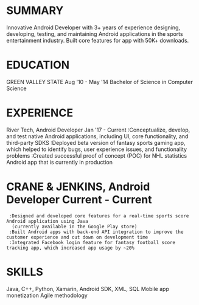 # SUMMARY
Innovative Android Developer with 3+ years of experience designing, developing, testing,
and maintaining Android applications in the sports entertainment industry. 
Built core features for app with 50K+ downloads.

# EDUCATION
GREEN VALLEY STATE                                        Aug '10 - May '14
Bachelor of Science in Computer Science

# EXPERIENCE
River Tech, Android Developer                             Jan '17 - Current
     :Conceptualize, develop, and test native Android applications, including UI,
      core functionality, and third-party SDKS
     :Deployed beta version of fantasy sports gaming app, which helped to identify bugs,
      user experience issues, and functionality problems
     :Created successful proof of concept (POC) for NHL statistics Android app that is currently in production
# CRANE & JENKINS, Android Developer                      Current - Current
     :Designed and developed core features for a real-time sports score Android application using Java 
      (currently available in the Google Play store)
     :Built Android apps with back-end API integration to improve the customer experience and cut down on development time
     :Integrated Facebook login feature for fantasy football score tracking app, which increased app usage by ~20%
# SKILLS
   Java, C++, Python, Xamarin, Android SDK, XML, SQL
   Mobile app monetization
   Agile methodology
